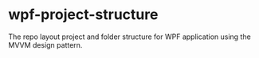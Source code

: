 # wpf-project-structure
The repo layout project and folder structure for WPF application using the MVVM design pattern.
